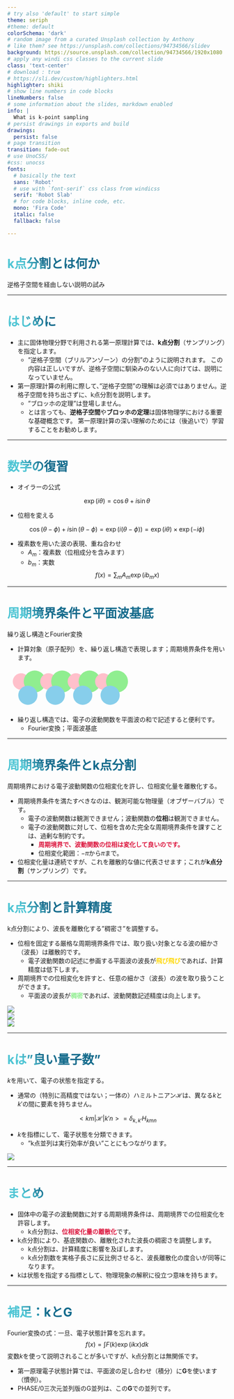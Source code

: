 ```yaml
---
# try also 'default' to start simple
theme: seriph
#theme: default
colorSchema: 'dark'
# random image from a curated Unsplash collection by Anthony
# like them? see https://unsplash.com/collections/94734566/slidev
background: https://source.unsplash.com/collection/94734566/1920x1080
# apply any windi css classes to the current slide
class: 'text-center'
# download : true
# https://sli.dev/custom/highlighters.html
highlighter: shiki
# show line numbers in code blocks
lineNumbers: false
# some information about the slides, markdown enabled
info: |
  What is k-point sampling
# persist drawings in exports and build
drawings:
  persist: false
# page transition
transition: fade-out
# use UnoCSS/
#css: unocss
fonts:
  # basically the text
  sans: 'Robot'
  # use with `font-serif` css class from windicss
  serif: 'Robot Slab'
  # for code blocks, inline code, etc.
  mono: 'Fira Code'
  italic: false
  fallback: false

---
```


# k点分割とは何か

逆格子空間を経由しない説明の試み

---

# はじめに

- 主に固体物理分野で利用される第一原理計算では、**k点分割**（サンプリング）を指定します。
  - ”逆格子空間（ブリルアンゾーン）の分割”のように説明されます。
  この内容は正しいですが、逆格子空間に馴染みのない人に向けては、説明になっていません。
- 第一原理計算の利用に際して、”逆格子空間”の理解は必須ではありません。逆格子空間を持ち出さずに、k点分割を説明します。
  - ”ブロッホの定理”は登場しません。
  - とは言っても、**逆格子空間**や**ブロッホの定理**は固体物理学における重要な基礎概念です。
  第一原理計算の深い理解のためには（後追いで）学習することをお勧めします。

<style>
h1 {
  background-color: #2B90B6;
  background-image: linear-gradient(45deg, #4EC5D4 10%, #146b8c 20%);
  background-size: 100%;
  -webkit-background-clip: text;
  -moz-background-clip: text;
  -webkit-text-fill-color: transparent;
  -moz-text-fill-color: transparent;
}
</style>

---

# 数学の復習

- オイラーの公式

$$
\exp (i \theta) = \cos \theta + i \sin \theta
$$

- 位相を変える

$$
\cos (\theta - \phi)+ i \sin (\theta - \phi) = \exp (i (\theta - \phi)) = \exp (i \theta) \times \exp (-i \phi)
$$

- 複素数を用いた波の表現、重ね合わせ
  - $A_m$：複素数（位相成分を含みます）
  - $b_m$：実数
$$
f(x) = \sum_m A_m \exp(i b_m x)
$$

---

# 周期境界条件と平面波基底

繰り返し構造とFourier変換

- 計算対象（原子配列）を、繰り返し構造で表現します；周期境界条件を用います。

<svg v-click viewBox="0 0 160 30" xmlns="http://www.w3.org/2000/svg">

  <circle cx="10" cy="10" r="6" fill="pink"/>
  <circle cx="20" cy="10" r="8" fill="lightgreen"/>
  <circle cx="15" cy="20" r="7" fill="skyblue"/>

  <circle cx="30" cy="10" r="6" fill="pink"/>
  <circle cx="40" cy="10" r="8" fill="lightgreen"/>
  <circle cx="35" cy="20" r="7" fill="skyblue"/>

  <circle cx="50" cy="10" r="6" fill="pink"/>
  <circle cx="60" cy="10" r="8" fill="lightgreen"/>
  <circle cx="55" cy="20" r="7" fill="skyblue"/>

  <circle cx="70" cy="10" r="6" fill="pink"/>
  <circle cx="80" cy="10" r="8" fill="lightgreen"/>
  <circle cx="75" cy="20" r="7" fill="skyblue"/>
</svg>

- 繰り返し構造では、電子の波動関数を平面波の和で記述すると便利です。
  - Fourier変換；平面波基底

---

# 周期境界条件とk点分割

周期境界における電子波動関数の位相変化を許し、位相変化量を離散化する。

- 周期境界条件を満たすべきなのは、観測可能な物理量（オブザーバブル）です。
  - 電子の波動関数は観測できません；波動関数の**位相**は観測できません。
  - 電子の波動関数に対して、位相を含めた完全な周期境界条件を課すことは、過剰な制約です。
    - <span class="red">周期境界で、波動関数の位相は変化して良いのです。</span>
    - 位相変化範囲：$-\pi$から$\pi$まで。
- 位相変化量は連続ですが、これを離散的な値に代表させます；これが**k点分割**（サンプリング）です。

<style>
.red {
    color: pink;
    font-weight: bold;
}
</style>

---

# k点分割と計算精度

k点分割により、波長を離散化する”稠密さ”を調整する。

- 位相を固定する厳格な周期境界条件では、取り扱い対象となる波の細かさ（波長）は離散的です。
  - 電子波動関数の記述に参画する平面波の波長が<span class="orange">飛び飛び</span>であれば、計算精度は低下します。
- 周期境界での位相変化を許すと、任意の細かさ（波長）の波を取り扱うことができます。
  - 平面波の波長が<span class="green">稠密</span>であれば、波動関数記述精度は向上します。

<div class="grid grid-cols-[25%_25%_50%]"> <div>
<img class="h-70" src="/images/pw.svg">

</div> <div>

<img v-click class="h-70" src="/images/pw_pi.svg">

</div> <div>

<img v-click class="h-70" src="/images/double.svg">

</div> </div>

<style>
.orange {
    color: gold;
    font-weight: bold;
}
.green {
    color: lightgreen;
    font-weight: bold;
}
.bky {
    background-color: lemonchiffon;
}
</style>

---

# $\bm{k}$は”良い量子数”

$k$を用いて、電子の状態を指定する。

<div class="grid grid-cols-[63%_1fr] gap-4"> <div>

- 通常の（特別に高精度ではない；一体の）ハミルトニアン$\mathcal{H}$は、異なる$k$と$k'$の間に要素を持ちません。

$$
<k m | \mathcal{H} | k' n> = \delta_{k, k'} H_{kmn}
$$

- $k$を指標にして、電子状態を分類できます。
  - ”k点並列は実行効率が良い”ことにもつながります。

</div> <div>

<img class="h-100" src="/images/band.svg">

</div> </div>

<style>
.bky {
    background-color: lemonchiffon;
}
</style>

---

# まとめ

- 固体中の電子の波動関数に対する周期境界条件は、周期境界での位相変化を許容します。
  - k点分割は、<span class="red">位相変化量の離散化</span>です。
- k点分割により、基底関数の、離散化された波長の稠密さを調整します。
  - k点分割は、計算精度に影響を及ぼします。
  - k点分割数を実格子長さに反比例させると、波長離散化の度合いが同等になります。
- kは状態を指定する指標として、物理現象の解釈に役立つ意味を持ちます。

<style>
h1 {
  background-color: #2B90B6;
  background-image: linear-gradient(45deg, #4EC5D4 10%, #146b8c 20%);
  background-size: 100%;
  -webkit-background-clip: text;
  -moz-background-clip: text;
  -webkit-text-fill-color: transparent;
  -moz-text-fill-color: transparent;
}
.red {
    color: crimson;
    font-weight: bold;
}
</style>

---

# 補足：$\bm{k}$と$\bm{G}$

Fourier変換の式：一旦、電子状態計算を忘れます。
$$
f(x) = \int F(k) \exp (i k x) dk
$$
変数$k$を使って説明されることが多いですが、k点分割とは無関係です。
- 第一原理電子状態計算では、平面波の足し合わせ（積分）に$\bm{G}$を使います（慣例）。
- PHASE/0三次元並列版のG並列は、この$\bm{G}$での並列です。
